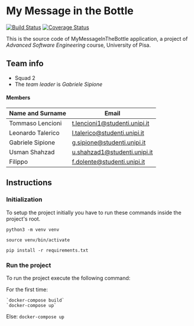 # My Message in the Bottle

[![Build Status](https://app.travis-ci.com/TommasoLencioni/calc.svg?branch=main)](https://app.travis-ci.com/TommasoLencioni/calc)
[![Coverage Status](https://coveralls.io/repos/github/TommasoLencioni/squad2-MyMessageInTheBottle/badge.svg?branch=main)](https://coveralls.io/github/TommasoLencioni/squad2-MyMessageInTheBottle?branch=main)

This is the source code of MyMessageInTheBottle application, a
project of *Advanced Software Engineering* course,
University of Pisa.
 
## Team info

- Squad 2
- The *team leader* is *Gabriele Sipione*

#### Members

|Name and Surname  | Email                         |
|------------------|-------------------------------|
|Tommaso Lencioni  |t.lencioni1@studenti.unipi.it  |
|Leonardo Talerico |l.talerico@studenti.unipi.it   |
|Gabriele Sipione  |g.sipione@studenti.unipi.it    |
|Usman Shahzad     |u.shahzad1@studenti.unipi.it   |
|Filippo           |f.dolente@studenti.unipi.it    |


## Instructions

### Initialization

To setup the project initially you have to run these commands
inside the project's root.

`python3 -m venv venv`

`source venv/bin/activate`

`pip install -r requirements.txt`

### Run the project

To run the project execute the following command:

For the first time:

	`docker-compose build`
	`docker-compose up`
Else:
	`docker-compose up`
